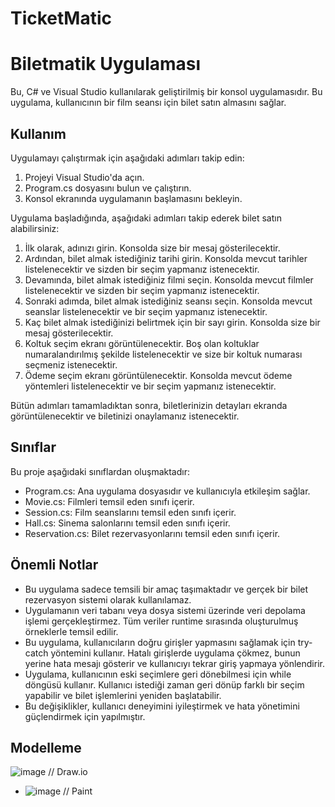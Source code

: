 # TicketMatic

# Biletmatik Uygulaması

Bu, C# ve Visual Studio kullanılarak geliştirilmiş bir konsol uygulamasıdır. Bu uygulama, kullanıcının bir film seansı için bilet satın almasını sağlar.

## Kullanım

Uygulamayı çalıştırmak için aşağıdaki adımları takip edin:

1. Projeyi Visual Studio'da açın.
2. Program.cs dosyasını bulun ve çalıştırın.
3. Konsol ekranında uygulamanın başlamasını bekleyin.

Uygulama başladığında, aşağıdaki adımları takip ederek bilet satın alabilirsiniz:

1. İlk olarak, adınızı girin. Konsolda size bir mesaj gösterilecektir.
2. Ardından, bilet almak istediğiniz tarihi girin. Konsolda mevcut tarihler listelenecektir ve sizden bir seçim yapmanız istenecektir.
3. Devamında, bilet almak istediğiniz filmi seçin. Konsolda mevcut filmler listelenecektir ve sizden bir seçim yapmanız istenecektir.
4. Sonraki adımda, bilet almak istediğiniz seansı seçin. Konsolda mevcut seanslar listelenecektir ve bir seçim yapmanız istenecektir.
5. Kaç bilet almak istediğinizi belirtmek için bir sayı girin. Konsolda size bir mesaj gösterilecektir.
6. Koltuk seçim ekranı görüntülenecektir. Boş olan koltuklar numaralandırılmış şekilde listelenecektir ve size bir koltuk numarası seçmeniz istenecektir.
7. Ödeme seçim ekranı görüntülenecektir. Konsolda mevcut ödeme yöntemleri listelenecektir ve bir seçim yapmanız istenecektir.

Bütün adımları tamamladıktan sonra, biletlerinizin detayları ekranda görüntülenecektir ve biletinizi onaylamanız istenecektir.

## Sınıflar

Bu proje aşağıdaki sınıflardan oluşmaktadır:

- Program.cs: Ana uygulama dosyasıdır ve kullanıcıyla etkileşim sağlar.
- Movie.cs: Filmleri temsil eden sınıfı içerir.
- Session.cs: Film seanslarını temsil eden sınıfı içerir.
- Hall.cs: Sinema salonlarını temsil eden sınıfı içerir.
- Reservation.cs: Bilet rezervasyonlarını temsil eden sınıfı içerir.

## Önemli Notlar

- Bu uygulama sadece temsili bir amaç taşımaktadır ve gerçek bir bilet rezervasyon sistemi olarak kullanılamaz.
- Uygulamanın veri tabanı veya dosya sistemi üzerinde veri depolama işlemi gerçekleştirmez. Tüm veriler runtime sırasında oluşturulmuş örneklerle temsil edilir.
- Bu uygulama, kullanıcıların doğru girişler yapmasını sağlamak için try-catch yöntemini kullanır. Hatalı girişlerde uygulama çökmez, bunun yerine hata mesajı gösterir ve kullanıcıyı tekrar giriş yapmaya yönlendirir.
- Uygulama, kullanıcının eski seçimlere geri dönebilmesi için while döngüsü kullanır. Kullanıcı istediği zaman geri dönüp farklı bir seçim yapabilir ve bilet işlemlerini yeniden başlatabilir.
- Bu değişiklikler, kullanıcı deneyimini iyileştirmek ve hata yönetimini güçlendirmek için yapılmıştır.

## Modelleme
![image](https://github.com/keremketenci0/TicketMatic/assets/128905838/8a520cb6-c8aa-4fa7-b7d7-fd2c15f0541c) // Draw.io

- ![image](https://github.com/keremketenci0/TicketMatic/assets/128905838/a5e1c4c4-070e-49e9-81c3-81879e884979) // Paint
